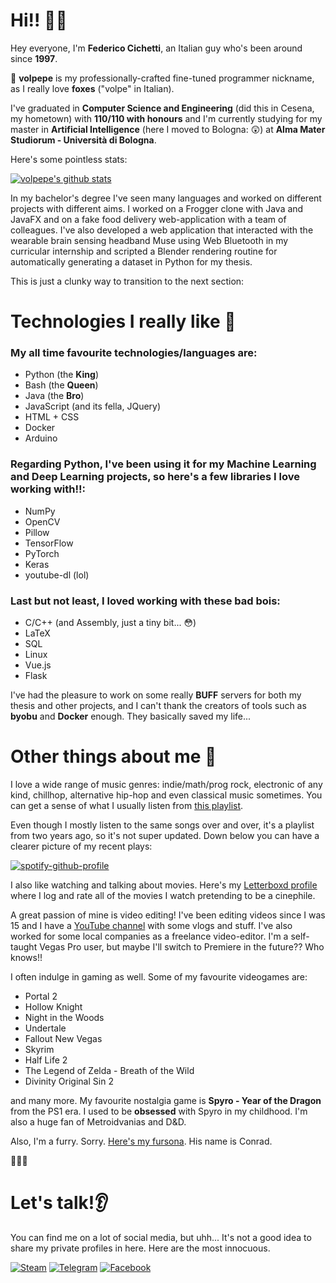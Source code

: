 # Hi!! 👋🦊

Hey everyone, I'm **Federico Cichetti**, an Italian guy who's been around since **1997**. 

🦊 **volpepe** is my professionally-crafted fine-tuned programmer nickname, as I really love **foxes** ("volpe" in Italian).

I've graduated in **Computer Science and Engineering** (did this in Cesena, my hometown) with **110/110 with honours** and I'm currently studying for my master in **Artificial Intelligence** (here I moved to Bologna: 😲) at **Alma Mater Studiorum - Università di Bologna**. 

Here's some pointless stats:

[![volpepe's github stats](https://github-readme-stats.vercel.app/api?username=volpepe&count_private=true)](https://github.com/anuraghazra/github-readme-stats)

In my bachelor's degree I've seen many languages and worked on different projects with different aims. I worked on a Frogger clone with Java and JavaFX and on a fake food delivery web-application with a team of colleagues. I've also developed a web application that interacted with the wearable brain sensing headband Muse using Web Bluetooth in my curricular internship and scripted a Blender rendering routine for automatically generating a dataset in Python for my thesis. 

This is just a clunky way to transition to the next section:

# Technologies I really like 🥰

### My all time favourite technologies/languages are:
* Python (the **King**)
* Bash (the **Queen**)
* Java (the **Bro**)
* JavaScript (and its fella, JQuery)
* HTML + CSS
* Docker
* Arduino

### Regarding Python, I've been using it for my Machine Learning and Deep Learning projects, so here's a few libraries I love working with!!:
* NumPy
* OpenCV
* Pillow
* TensorFlow
* PyTorch
* Keras
* youtube-dl (lol)

### Last but not least, I loved working with these bad bois:
* C/C++ (and Assembly, just a tiny bit... 😳)
* LaTeX
* SQL
* Linux
* Vue.js
* Flask

I've had the pleasure to work on some really **BUFF** servers for both my thesis and other projects, and I can't thank the creators of tools such as **byobu** and **Docker** enough. They basically saved my life...

# Other things about me 🙊

I love a wide range of music genres: indie/math/prog rock, electronic of any kind, chillhop, alternative hip-hop and even classical music sometimes. You can get a sense of what I usually listen from [this playlist](https://open.spotify.com/embed/playlist/1T4VfvXqcOVPF4iR8Cw8tI).

Even though I mostly listen to the same songs over and over, it's a playlist from two years ago, so it's not super updated. Down below you can have a clearer picture of my recent plays:

[![spotify-github-profile](https://spotify-github-profile.vercel.app/api/view?uid=mrcicco&cover_image=true)](https://spotify-github-profile.vercel.app/api/view?uid=mrcicco&redirect=true)

I also like watching and talking about movies. Here's my [Letterboxd profile](https://letterboxd.com/volpepe/) where I log and rate all of the movies I watch pretending to be a cinephile.

A great passion of mine is video editing! I've been editing videos since I was 15 and I have a [YouTube channel](https://www.youtube.com/c/ciccosity) with some vlogs and stuff. I've also worked for some local companies as a freelance video-editor. I'm a self-taught Vegas Pro user, but maybe I'll switch to Premiere in the future?? Who knows!!

I often indulge in gaming as well. Some of my favourite videogames are:
* Portal 2
* Hollow Knight
* Night in the Woods
* Undertale 
* Fallout New Vegas
* Skyrim
* Half Life 2
* The Legend of Zelda - Breath of the Wild
* Divinity Original Sin 2

and many more. My favourite nostalgia game is **Spyro - Year of the Dragon** from the PS1 era. I used to be **obsessed** with Spyro in my childhood. I'm also a huge fan of Metroidvanias and D&D.

Also, I'm a furry. Sorry. [Here's my fursona](https://imgur.com/a/SiyQ0Hx). His name is Conrad.

🌈🌈🌈

# Let's talk!👂
You can find me on a lot of social media, but uhh... It's not a good idea to share my private profiles in here. Here are the most innocuous.

[![Steam](https://img.shields.io/badge/-Steam-black?style=for-the-badge&logo=steam)](https://steamcommunity.com/id/volpepe/)
[![Telegram](https://img.shields.io/badge/-Telegram-black?style=for-the-badge&logo=telegram)](https://t.me/volpepe)
[![Facebook](https://img.shields.io/badge/-Facebook-black?style=for-the-badge&logo=facebook)](https://www.facebook.com/federico.cichetti)
